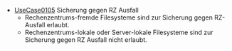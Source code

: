   * [UseCase0105](https://github.com/DomainDrivenArchitecture/ddaRequirement/blob/master/en/requirements/UseCase0105.md) Sicherung gegen RZ Ausfall
    * Rechenzentrums-fremde Filesysteme sind zur Sicherung gegen RZ-Ausfall erlaubt.
    * Rechenzentrums-lokale oder Server-lokale Filesysteme sind zur Sicherung gegen RZ Ausfall nicht erlaubt.